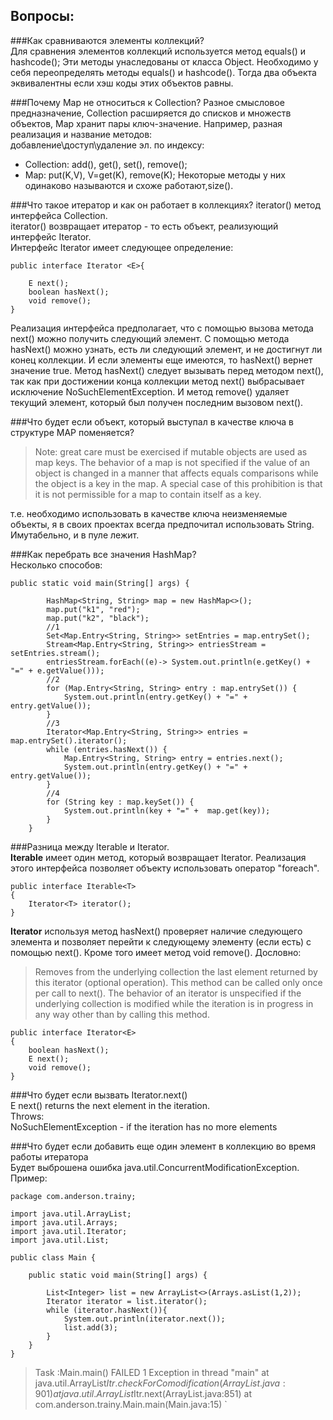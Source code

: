 **Вопросы:**  
---   
###Как сравниваются элементы коллекций?  
Для сравнения элементов коллекций используется метод equals() и hashcode();
Эти методы унаследованы от класса Object.
Необходимо у себя переопределять методы equals() и hashcode().
Тогда два объекта эквивалентны если хэш коды этих объектов равны.  

###Почему Мар не относиться к Collection?
Разное смысловое предназначение, Collection расширяется до списков и множеств объектов, Мар хранит пары ключ-значение.
Например, разная реализация и название методов:  
добавление\доступ\удаление эл. по индексу:    
- Collection: add(), get(), set(), remove();
- Map: put(K,V), V=get(K), remove(K);
Некоторые методы у них одинаково называются и схоже работают,size(). 

###Что такое итератор и как он работает в коллекциях?
iterator() метод интерфейса Collection.    
iterator() возвращает итератор - то есть объект, реализующий интерфейс Iterator.  
Интерфейс Iterator имеет следующее определение:
    
    public interface Iterator <E>{
         
        E next();
        boolean hasNext();
        void remove();
    }
	

Реализация интерфейса предполагает, что с помощью вызова метода next() можно получить следующий 
элемент. С помощью метода hasNext() можно узнать, есть ли следующий элемент, и не достигнут ли 
конец коллекции. И если элементы еще имеются, то hasNext() вернет значение true. Метод hasNext() 
следует вызывать перед методом next(), так как при достижении конца коллекции метод next() 
выбрасывает исключение NoSuchElementException. И метод remove() удаляет текущий элемент, 
который был получен последним вызовом next().

###Что будет если объект, который выступал в качестве ключа в структуре MAP поменяется?  
>Note: great care must be exercised if mutable objects are used as map keys. 
>The behavior of a map is not specified if the value of an object is changed in a manner that affects 
>equals comparisons while the object is a key in the map. A special case of this prohibition is that it 
>is not permissible for a map to contain itself as a key.

т.е. необходимо использовать в качестве ключа неизменяемые объекты, я в своих проектах всегда предпочитал
использовать String. Имутабельно, и в пуле лежит.
 
###Как перебрать все значения HashMap?  
Несколько способов:

    public static void main(String[] args) {
    
            HashMap<String, String> map = new HashMap<>();
            map.put("k1", "red");
            map.put("k2", "black");
            //1
            Set<Map.Entry<String, String>> setEntries = map.entrySet();
            Stream<Map.Entry<String, String>> entriesStream = setEntries.stream();
            entriesStream.forEach((e)-> System.out.println(e.getKey() + "=" + e.getValue()));
            //2
            for (Map.Entry<String, String> entry : map.entrySet()) {
                System.out.println(entry.getKey() + "=" + entry.getValue());
            }
            //3
            Iterator<Map.Entry<String, String>> entries = map.entrySet().iterator();
            while (entries.hasNext()) {
                Map.Entry<String, String> entry = entries.next();
                System.out.println(entry.getKey() + "=" + entry.getValue());
            }
            //4
            for (String key : map.keySet()) {
                System.out.println(key + "=" +  map.get(key));
            }
        }  
        
###Разница между Iterable и Iterator.        
**Iterable** имеет один метод, который возвращает Iterator. Реализация этого интерфейса позволяет объекту использовать 
оператор "foreach".   

    public interface Iterable<T>  
    {
        Iterator<T> iterator();
    }  
**Iterator** используя метод hasNext() проверяет наличие следующего элемента и позволяет перейти к следующему 
элементу (если есть) с помощью next(). Кроме того имеет метод void remove(). Дословно:
>Removes from the underlying collection the last element returned by this iterator (optional operation). 
This method can be called only once per call to next(). The behavior of an iterator is unspecified if the underlying 
collection is modified while the iteration is in progress in any way other than by calling this method.

    public interface Iterator<E>
    {
        boolean hasNext();
        E next();
        void remove();
    }
 
###Что будет если вызвать Iterator.next()  
E next() returns the next element in the iteration.  
Throws:  
    NoSuchElementException - if the iteration has no more elements
    
###Что будет если добавить еще один элемент в коллекцию во время работы итератора  
Будет выброшена ошибка java.util.ConcurrentModificationException.  
Пример:
    
    package com.anderson.trainy;
    
    import java.util.ArrayList;
    import java.util.Arrays;
    import java.util.Iterator;
    import java.util.List;
    
    public class Main {
    
        public static void main(String[] args) {
    
            List<Integer> list = new ArrayList<>(Arrays.asList(1,2));
            Iterator iterator = list.iterator();
            while (iterator.hasNext()){
                System.out.println(iterator.next());
                list.add(3);
            }
        }
    }  
    
 
> Task :Main.main() FAILED
1
Exception in thread "main" 
	at java.util.ArrayList$Itr.checkForComodification(ArrayList.java:901)
	at java.util.ArrayList$Itr.next(ArrayList.java:851)
	at com.anderson.trainy.Main.main(Main.java:15)
`